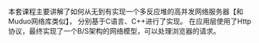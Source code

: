 本套课程主要讲解了如何从无到有实现一个多反应堆的高并发网络服务器【和 Muduo网络库类似】，
分别基于C语言、C++进行了实现。
在应用层使用了Http协议，最终实现了一个B/S架构的网络模型，可以处理浏览器的请求。

